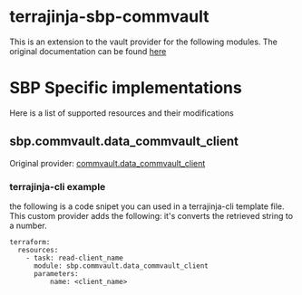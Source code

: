 # terrajinja-sbp-commvault

This is an extension to the vault provider for the following modules.
The original documentation can be found [here](https://registry.terraform.io/providers/Commvault/commvault/latest/docs)

# SBP Specific implementations
Here is a list of supported resources and their modifications

## sbp.commvault.data_commvault_client
Original provider: [commvault.data_commvault_client](https://registry.terraform.io/providers/Commvault/commvault/latest/docs/data-sources/commvault_client)

### terrajinja-cli example
the following is a code snipet you can used in a terrajinja-cli template file.
This custom provider adds the following: it's converts the retrieved string to a number.

```
terraform:
  resources:
    - task: read-client_name
      module: sbp.commvault.data_commvault_client
      parameters:
          name: <client_name>
```


